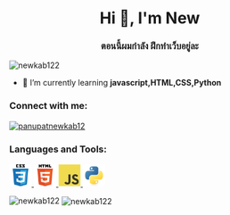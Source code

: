<h1 align="center">Hi 👋, I'm New</h1>
<h3 align="center">ตอนนี้ผมกำลัง ฝึกทำเว็บอยู่ละ</h3>

<p align="left"> <img src="https://komarev.com/ghpvc/?username=Newkab122&color=blueviolet&style=plastice&abbreviated=true" alt="newkab122" /> </p>

- 🌱 I’m currently learning **javascript,HTML,CSS,Python**

<h3 align="left">Connect with me:</h3>
<p align="left">
<a href="https://www.hackerrank.com/panupatnewkab12" target="blank"><img align="center" src="https://raw.githubusercontent.com/rahuldkjain/github-profile-readme-generator/master/src/images/icons/Social/hackerrank.svg" alt="panupatnewkab12" height="30" width="40" /></a>
</p>

<h3 align="left">Languages and Tools:</h3>
<p align="left"> <a href="https://www.w3schools.com/css/" target="_blank" rel="noreferrer"> <img src="https://raw.githubusercontent.com/devicons/devicon/master/icons/css3/css3-original-wordmark.svg" alt="css3" width="40" height="40"/> </a> <a href="https://www.w3.org/html/" target="_blank" rel="noreferrer"> <img src="https://raw.githubusercontent.com/devicons/devicon/master/icons/html5/html5-original-wordmark.svg" alt="html5" width="40" height="40"/> </a> <a href="https://developer.mozilla.org/en-US/docs/Web/JavaScript" target="_blank" rel="noreferrer"> <img src="https://raw.githubusercontent.com/devicons/devicon/master/icons/javascript/javascript-original.svg" alt="javascript" width="40" height="40"/> </a> <a href="https://www.python.org" target="_blank" rel="noreferrer"> <img src="https://raw.githubusercontent.com/devicons/devicon/master/icons/python/python-original.svg" alt="python" width="40" height="40"/> </a> </p>

<p><img align="left" src="https://github-readme-stats.vercel.app/api/top-langs?username=newkab122&show_icons=true&locale=en&layout=compact" alt="newkab122" /></p>

<p>&nbsp;<img align="center" src="https://github-readme-stats.vercel.app/api?username=newkab122&show_icons=true&locale=en" alt="newkab122" /></p>
